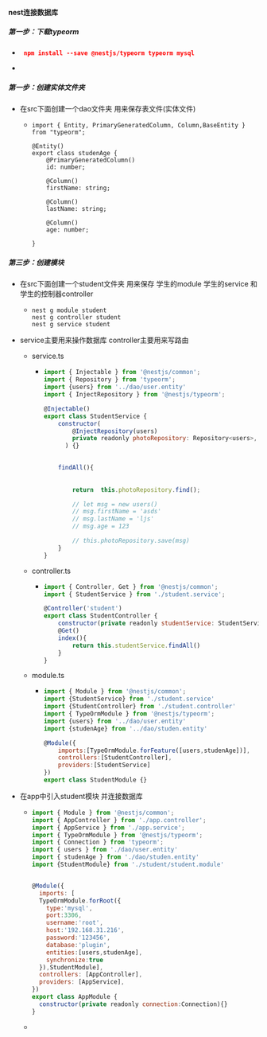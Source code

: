 #### nest连接数据库

##### 第一步：下载typeorm

+ ```json
   npm install --save @nestjs/typeorm typeorm mysql
  ```

+ 

##### 第一步：创建实体文件夹

+ 在src下面创建一个dao文件夹  用来保存表文件(实体文件)

  + ```
    import { Entity, PrimaryGeneratedColumn, Column,BaseEntity } from "typeorm";
    
    @Entity()
    export class studenAge {
        @PrimaryGeneratedColumn()
        id: number;
    
        @Column()
        firstName: string;
    
        @Column()
        lastName: string;
    
        @Column()
        age: number;
      
    }
    
    ```

##### 第三步：创建模块

+ 在src下面创建一个student文件夹 用来保存 学生的module 学生的service 和学生的控制器controller

  + ```
    nest g module student
    nest g controller student
    nest g service student
    ```

+ service主要用来操作数据库  controller主要用来写路由

  + service.ts

    + ```javascript
      import { Injectable } from '@nestjs/common';
      import { Repository } from 'typeorm';
      import {users} from '../dao/user.entity'
      import { InjectRepository } from '@nestjs/typeorm';
      
      @Injectable()
      export class StudentService {
          constructor(
              @InjectRepository(users)
              private readonly photoRepository: Repository<users>,
            ) {}
          
      
          findAll(){ 
                  
          
              return  this.photoRepository.find();
      
              // let msg = new users()
              // msg.firstName = 'asds'
              // msg.lastName = 'ljs'
              // msg.age = 123
      
              // this.photoRepository.save(msg)
          }
      }
      ```

  + controller.ts

    + ```javascript
      import { Controller, Get } from '@nestjs/common';
      import { StudentService } from './student.service';
      
      @Controller('student')
      export class StudentController {
          constructor(private readonly studentService: StudentService) {}
          @Get()
          index(){
              return this.studentService.findAll()
          }
      }
      ```

  + module.ts

    + ```javascript
      import { Module } from '@nestjs/common';
      import {StudentService} from './student.service'
      import {StudentController} from './student.controller'
      import { TypeOrmModule } from '@nestjs/typeorm';
      import {users} from '../dao/user.entity'
      import {studenAge} from '../dao/studen.entity'
      
      @Module({
          imports:[TypeOrmModule.forFeature([users,studenAge])],
          controllers:[StudentController],
          providers:[StudentService]
      })
      export class StudentModule {}
      
      ```

+ 在app中引入student模块 并连接数据库

  + ```javascript
    import { Module } from '@nestjs/common';
    import { AppController } from './app.controller';
    import { AppService } from './app.service';
    import { TypeOrmModule } from '@nestjs/typeorm';
    import { Connection } from 'typeorm';
    import { users } from './dao/user.entity'
    import { studenAge } from './dao/studen.entity'
    import {StudentModule} from './student/student.module'
    
    
    @Module({
      imports: [  
      TypeOrmModule.forRoot({
        type:'mysql',
        port:3306,
        username:'root',
        host:'192.168.31.216',
        password:'123456',
        database:'plugin',
        entities:[users,studenAge],
        synchronize:true
      }),StudentModule],
      controllers: [AppController],
      providers: [AppService],
    })
    export class AppModule {
      constructor(private readonly connection:Connection){}
    }
    
    ```

  + 